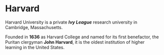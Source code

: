 # Harvard

Harvard University is a private **_Ivy League_** research university in Cambridge, Massachusetts.

Founded in **1636** as Harvard College and named for its first benefactor, the Puritan clergyman **John Harvard**, it is the oldest institution of higher learning in the United States.